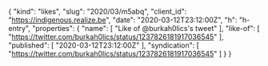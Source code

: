 {
  "kind": "likes",
  "slug": "2020/03/m5abq",
  "client_id": "https://indigenous.realize.be",
  "date": "2020-03-12T23:12:00Z",
  "h": "h-entry",
  "properties": {
    "name": [
      "Like of @burkah0lics's tweet"
    ],
    "like-of": [
      "https://twitter.com/burkah0lics/status/1237826181917036545"
    ],
    "published": [
      "2020-03-12T23:12:00Z"
    ],
    "syndication": [
      "https://twitter.com/burkah0lics/status/1237826181917036545"
    ]
  }
}

